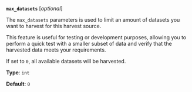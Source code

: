 **`max_datasets`** [_optional_]

The `max_datasets` parameters is used to limit an amount of datasets you want to harvest for this harvest source.

This feature is useful for testing or development purposes, allowing you to perform a quick test with a smaller subset of data and verify that the harvested data meets your requirements.

If set to `0`, all available datasets will be harvested.

**Type**: `int`

**Default**: `0`
